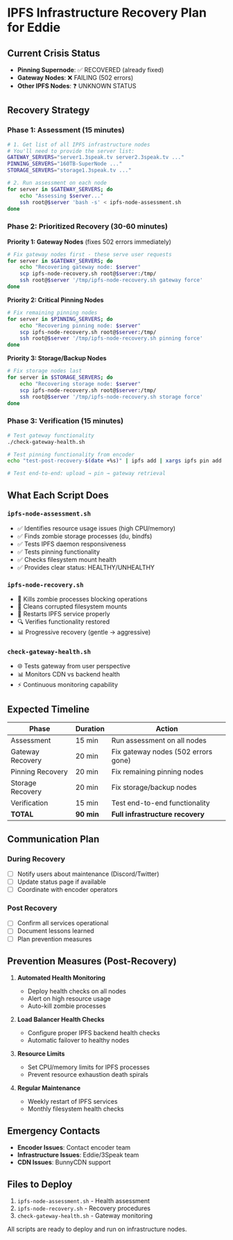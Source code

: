 # IPFS Infrastructure Recovery Plan for Eddie

## Current Crisis Status
- **Pinning Supernode**: ✅ RECOVERED (already fixed)
- **Gateway Nodes**: ❌ FAILING (502 errors)
- **Other IPFS Nodes**: ❓ UNKNOWN STATUS

## Recovery Strategy

### Phase 1: Assessment (15 minutes)
```bash
# 1. Get list of all IPFS infrastructure nodes
# You'll need to provide the server list:
GATEWAY_SERVERS="server1.3speak.tv server2.3speak.tv ..."
PINNING_SERVERS="160TB-SuperNode ..."
STORAGE_SERVERS="storage1.3speak.tv ..."

# 2. Run assessment on each node
for server in $GATEWAY_SERVERS; do
    echo "Assessing $server..."
    ssh root@$server 'bash -s' < ipfs-node-assessment.sh
done
```

### Phase 2: Prioritized Recovery (30-60 minutes)

**Priority 1: Gateway Nodes** (fixes 502 errors immediately)
```bash
# Fix gateway nodes first - these serve user requests
for server in $GATEWAY_SERVERS; do
    echo "Recovering gateway node: $server"
    scp ipfs-node-recovery.sh root@$server:/tmp/
    ssh root@$server '/tmp/ipfs-node-recovery.sh gateway force'
done
```

**Priority 2: Critical Pinning Nodes** 
```bash
# Fix remaining pinning nodes
for server in $PINNING_SERVERS; do
    echo "Recovering pinning node: $server"
    scp ipfs-node-recovery.sh root@$server:/tmp/
    ssh root@$server '/tmp/ipfs-node-recovery.sh pinning force'
done
```

**Priority 3: Storage/Backup Nodes**
```bash
# Fix storage nodes last
for server in $STORAGE_SERVERS; do
    echo "Recovering storage node: $server"
    scp ipfs-node-recovery.sh root@$server:/tmp/
    ssh root@$server '/tmp/ipfs-node-recovery.sh storage force'
done
```

### Phase 3: Verification (15 minutes)
```bash
# Test gateway functionality
./check-gateway-health.sh

# Test pinning functionality from encoder
echo "test-post-recovery-$(date +%s)" | ipfs add | xargs ipfs pin add

# Test end-to-end: upload → pin → gateway retrieval
```

## What Each Script Does

### `ipfs-node-assessment.sh`
- ✅ Identifies resource usage issues (high CPU/memory)
- ✅ Finds zombie storage processes (du, bindfs)
- ✅ Tests IPFS daemon responsiveness
- ✅ Tests pinning functionality
- ✅ Checks filesystem mount health
- ✅ Provides clear status: HEALTHY/UNHEALTHY

### `ipfs-node-recovery.sh`
- 🔪 Kills zombie processes blocking operations
- 🧹 Cleans corrupted filesystem mounts
- 🔄 Restarts IPFS service properly
- 🔍 Verifies functionality restored
- 📊 Progressive recovery (gentle → aggressive)

### `check-gateway-health.sh`
- 🌐 Tests gateway from user perspective
- 📊 Monitors CDN vs backend health
- ⚡ Continuous monitoring capability

## Expected Timeline

| Phase | Duration | Action |
|-------|----------|--------|
| Assessment | 15 min | Run assessment on all nodes |
| Gateway Recovery | 20 min | Fix gateway nodes (502 errors gone) |
| Pinning Recovery | 20 min | Fix remaining pinning nodes |
| Storage Recovery | 20 min | Fix storage/backup nodes |
| Verification | 15 min | Test end-to-end functionality |
| **TOTAL** | **90 min** | **Full infrastructure recovery** |

## Communication Plan

### During Recovery
- [ ] Notify users about maintenance (Discord/Twitter)
- [ ] Update status page if available
- [ ] Coordinate with encoder operators

### Post Recovery
- [ ] Confirm all services operational
- [ ] Document lessons learned
- [ ] Plan prevention measures

## Prevention Measures (Post-Recovery)

1. **Automated Health Monitoring**
   - Deploy health checks on all nodes
   - Alert on high resource usage
   - Auto-kill zombie processes

2. **Load Balancer Health Checks**
   - Configure proper IPFS backend health checks
   - Automatic failover to healthy nodes

3. **Resource Limits**
   - Set CPU/memory limits for IPFS processes
   - Prevent resource exhaustion death spirals

4. **Regular Maintenance**
   - Weekly restart of IPFS services
   - Monthly filesystem health checks

## Emergency Contacts

- **Encoder Issues**: Contact encoder team
- **Infrastructure Issues**: Eddie/3Speak team
- **CDN Issues**: BunnyCDN support

## Files to Deploy

1. `ipfs-node-assessment.sh` - Health assessment
2. `ipfs-node-recovery.sh` - Recovery procedures  
3. `check-gateway-health.sh` - Gateway monitoring

All scripts are ready to deploy and run on infrastructure nodes.